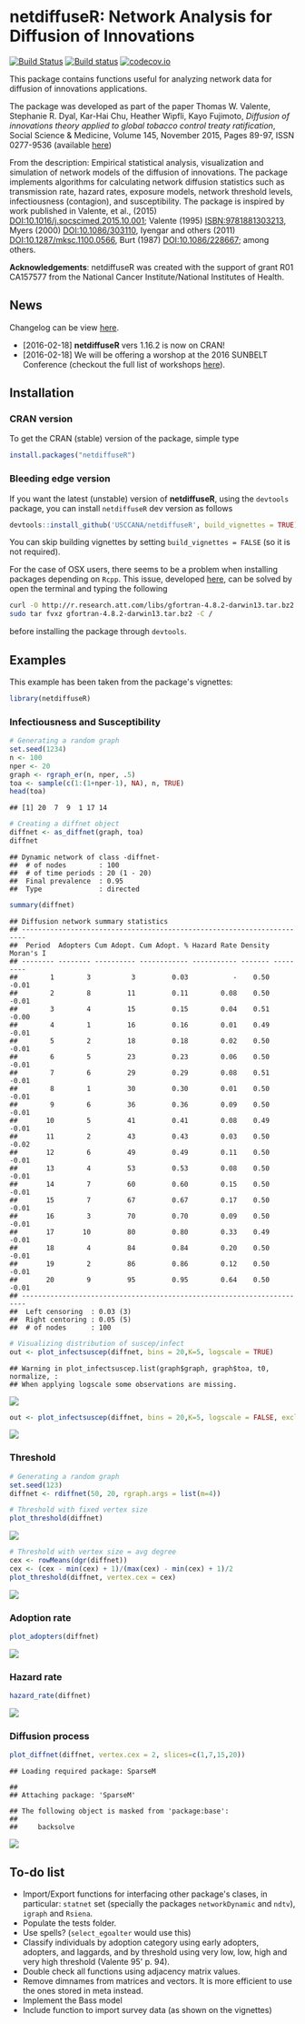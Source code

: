 netdiffuseR: Network Analysis for Diffusion of Innovations
==========================================================

[![Build Status](https://travis-ci.org/USCCANA/netdiffuseR.svg?branch=master)](https://travis-ci.org/USCCANA/netdiffuseR) [![Build status](https://ci.appveyor.com/api/projects/status/6u48wgl1lqak2jum?svg=true)](https://ci.appveyor.com/project/gvegayon/netdiffuser) [![codecov.io](https://codecov.io/github/USCCANA/netdiffuseR/coverage.svg?branch=master)](https://codecov.io/github/USCCANA/netdiffuseR?branch=master)

This package contains functions useful for analyzing network data for diffusion of innovations applications.

The package was developed as part of the paper Thomas W. Valente, Stephanie R. Dyal, Kar-Hai Chu, Heather Wipfli, Kayo Fujimoto, *Diffusion of innovations theory applied to global tobacco control treaty ratification*, Social Science & Medicine, Volume 145, November 2015, Pages 89-97, ISSN 0277-9536 (available [here](http://www.sciencedirect.com/science/article/pii/S027795361530143X))

From the description: Empirical statistical analysis, visualization and simulation of network models of the diffusion of innovations. The package implements algorithms for calculating network diffusion statistics such as transmission rate, hazard rates, exposure models, network threshold levels, infectiousness (contagion), and susceptibility. The package is inspired by work published in Valente, et al., (2015) <DOI:10.1016/j.socscimed.2015.10.001>; Valente (1995) <ISBN:9781881303213>, Myers (2000) <DOI:10.1086/303110>, Iyengar and others (2011) <DOI:10.1287/mksc.1100.0566>, Burt (1987) <DOI:10.1086/228667>; among others.

**Acknowledgements**: netdiffuseR was created with the support of grant R01 CA157577 from the National Cancer Institute/National Institutes of Health.

News
----

Changelog can be view [here](NEWS.md).

-   \[2016-02-18\] **netdiffuseR** vers 1.16.2 is now on CRAN!
-   \[2016-02-18\] We will be offering a worshop at the 2016 SUNBELT Conference (checkout the full list of workshops [here](http://insna.org/sunbelt2016/wp-content/uploads/2015/09/2016_Sunbelt_Workshops_FINAL_01-27-16.pdf)).

Installation
------------

### CRAN version

To get the CRAN (stable) version of the package, simple type

``` r
install.packages("netdiffuseR")
```

### Bleeding edge version

If you want the latest (unstable) version of **netdiffuseR**, using the `devtools` package, you can install `netdiffuseR` dev version as follows

``` r
devtools::install_github('USCCANA/netdiffuseR', build_vignettes = TRUE)
```

You can skip building vignettes by setting `build_vignettes = FALSE` (so it is not required).

For the case of OSX users, there seems to be a problem when installing packages depending on `Rcpp`. This issue, developed [here](https://github.com/USCCANA/netdiffuseR/issues/3), can be solved by open the terminal and typing the following

``` sh
curl -O http://r.research.att.com/libs/gfortran-4.8.2-darwin13.tar.bz2
sudo tar fvxz gfortran-4.8.2-darwin13.tar.bz2 -C /
```

before installing the package through `devtools`.

Examples
--------

This example has been taken from the package's vignettes:

``` r
library(netdiffuseR)
```

### Infectiousness and Susceptibility

``` r
# Generating a random graph
set.seed(1234)
n <- 100
nper <- 20
graph <- rgraph_er(n, nper, .5)
toa <- sample(c(1:(1+nper-1), NA), n, TRUE)
head(toa)
```

    ## [1] 20  7  9  1 17 14

``` r
# Creating a diffnet object
diffnet <- as_diffnet(graph, toa)
diffnet
```

    ## Dynamic network of class -diffnet-
    ##  # of nodes        : 100
    ##  # of time periods : 20 (1 - 20)
    ##  Final prevalence  : 0.95
    ##  Type              : directed

``` r
summary(diffnet)
```

    ## Diffusion network summary statistics
    ## -----------------------------------------------------------------------
    ##  Period  Adopters Cum Adopt. Cum Adopt. % Hazard Rate Density Moran's I 
    ## -------- -------- ---------- ------------ ----------- ------- --------- 
    ##        1        3          3         0.03           -    0.50     -0.01 
    ##        2        8         11         0.11        0.08    0.50     -0.01 
    ##        3        4         15         0.15        0.04    0.51     -0.00 
    ##        4        1         16         0.16        0.01    0.49     -0.01 
    ##        5        2         18         0.18        0.02    0.50     -0.01 
    ##        6        5         23         0.23        0.06    0.50     -0.01 
    ##        7        6         29         0.29        0.08    0.51     -0.01 
    ##        8        1         30         0.30        0.01    0.50     -0.01 
    ##        9        6         36         0.36        0.09    0.50     -0.01 
    ##       10        5         41         0.41        0.08    0.49     -0.01 
    ##       11        2         43         0.43        0.03    0.50     -0.02 
    ##       12        6         49         0.49        0.11    0.50     -0.01 
    ##       13        4         53         0.53        0.08    0.50     -0.01 
    ##       14        7         60         0.60        0.15    0.50     -0.01 
    ##       15        7         67         0.67        0.17    0.50     -0.01 
    ##       16        3         70         0.70        0.09    0.50     -0.01 
    ##       17       10         80         0.80        0.33    0.49     -0.01 
    ##       18        4         84         0.84        0.20    0.50     -0.01 
    ##       19        2         86         0.86        0.12    0.50     -0.01 
    ##       20        9         95         0.95        0.64    0.50     -0.01 
    ## -----------------------------------------------------------------------
    ##  Left censoring  : 0.03 (3)
    ##  Right centoring : 0.05 (5)
    ##  # of nodes      : 100

``` r
# Visualizing distribution of suscep/infect
out <- plot_infectsuscep(diffnet, bins = 20,K=5, logscale = TRUE)
```

    ## Warning in plot_infectsuscep.list(graph$graph, graph$toa, t0, normalize, :
    ## When applying logscale some observations are missing.

![](README_files/figure-markdown_github/plot_infectsuscept-1.png)<!-- -->

``` r
out <- plot_infectsuscep(diffnet, bins = 20,K=5, logscale = FALSE, exclude.zeros = TRUE)
```

![](README_files/figure-markdown_github/plot_infectsuscept-2.png)<!-- -->

### Threshold

``` r
# Generating a random graph
set.seed(123)
diffnet <- rdiffnet(50, 20, rgraph.args = list(m=4))

# Threshold with fixed vertex size
plot_threshold(diffnet)
```

![](README_files/figure-markdown_github/plot_threshold-1.png)<!-- -->

``` r
# Threshold with vertex size = avg degree
cex <- rowMeans(dgr(diffnet))
cex <- (cex - min(cex) + 1)/(max(cex) - min(cex) + 1)/2
plot_threshold(diffnet, vertex.cex = cex)
```

![](README_files/figure-markdown_github/plot_threshold-2.png)<!-- -->

### Adoption rate

``` r
plot_adopters(diffnet)
```

![](README_files/figure-markdown_github/unnamed-chunk-2-1.png)<!-- -->

### Hazard rate

``` r
hazard_rate(diffnet)
```

![](README_files/figure-markdown_github/unnamed-chunk-3-1.png)<!-- -->

### Diffusion process

``` r
plot_diffnet(diffnet, vertex.cex = 2, slices=c(1,7,15,20))
```

    ## Loading required package: SparseM

    ## 
    ## Attaching package: 'SparseM'

    ## The following object is masked from 'package:base':
    ## 
    ##     backsolve

![](README_files/figure-markdown_github/plot_diffnet-1.png)<!-- -->

To-do list
----------

-   Import/Export functions for interfacing other package's clases, in particular: `statnet` set (specially the packages `networkDynamic` and `ndtv`), `igraph` and `Rsiena`.
-   Populate the tests folder.
-   Use spells? (`select_egoalter` would use this)
-   Classify individuals by adoption category using early adopters, adopters, and laggards, and by threshold using very low, low, high and very high threshold (Valente 95' p. 94).
-   Double check all functions using adjacency matrix values.
-   Remove dimnames from matrices and vectors. It is more efficient to use the ones stored in meta instead.
-   Implement the Bass model
-   Include function to import survey data (as shown on the vignettes)
